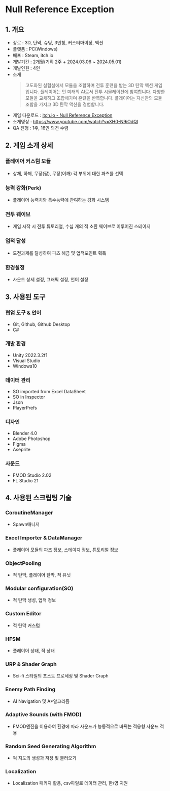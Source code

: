 # Null Reference Exception
## 1. 개요
- 장르 : 3D, 탄막, 슈팅, 3인칭, 커스터마이징, 액션
- 플랫폼 : PC(Windows)
- 배포 : Steam, itch.io
- 개발기간 : 2개월(기획 2주 + 2024.03.06 ~ 2024.05.01)
- 개발인원 : 4인
- 소개
    > 고도화된 실험실에서 모듈을 조합하며 전투 훈련을 받는 3D 탄막 액션 게임입니다. 플레이어는 먼 미래의 AI로서 전투 시뮬레이션에 참여합니다. 다양한 모듈을 교체하고 조합해가며 훈련을 반복합니다. 플레이어는 자신만의 모듈 조합을 가지고 3D 탄막 액션을 경험합니다.
- 게임 다운로드 : [itch.io - Null Reference Exception](https://ecchiclone.itch.io/null-reference-exception)
- 소개영상 : https://www.youtube.com/watch?v=XH0-N9iOdQI
- QA 진행 : 1주, 16인 의견 수렴
  
## 2. 게임 소개 상세
### 플레이어 커스텀 모듈
- 상체, 하체, 무장(팔), 무장(어깨) 각 부위에 대한 파츠를 선택
### 능력 강화(Perk)
- 플레이어 능력치와 특수능력에 관여하는 강화 시스템
### 전투 웨이브
- 게임 시작 시 전투 튜토리얼, 수십 개의 적 소환 웨이브로 이루어진 스테이지
### 업적 달성
- 도전과제를 달성하여 파츠 해금 및 업적포인트 획득
### 환경설정
- 사운드 상세 설정, 그래픽 설정, 언어 설정

## 3. 사용된 도구
### 협업 도구 & 언어
- Git, Github, Github Desktop
- C#
### 개발 환경
- Unity 2022.3.2f1
- Visual Studio
- Windows10
### 데이터 관리
- SO imported from Excel DataSheet
- SO in Inspector
- Json
- PlayerPrefs
### 디자인
- Blender 4.0
- Adobe Photoshop
- Figma
- Aseprite
### 사운드
- FMOD Studio 2.02
- FL Studio 21

## 4. 사용된 스크립팅 기술
### CoroutineManager
- Spawn매니저
### Excel Importer & DataManager
- 플레이어 모듈의 파츠 정보, 스테이지 정보, 튜토리얼 정보
### ObjectPooling
- 적 탄막, 플레이어 탄막, 적 유닛
### Modular configuration(SO)
- 적 탄막 생성, 업적 정보
### Custom Editor
- 적 탄막 커스텀
### HFSM
- 플레이어 상태, 적 상태
### URP & Shader Graph
- Sci-fi 스타일의 포스트 프로세싱 및 Shader Graph
### Enemy Path Finding
- AI Navigation 및 A*알고리즘
### Adaptive Sounds (with FMOD)
- FMOD엔진을 이용하여 환경에 따라 사운드가 능동적으로 바뀌는 적응형 사운드 적용
### Random Seed Generating Algorithm
- 퍽 지도의 생성과 저장 및 불러오기
### Localization
- Localization 패키지 활용, csv파일로 데이터 관리, 한/영 지원


